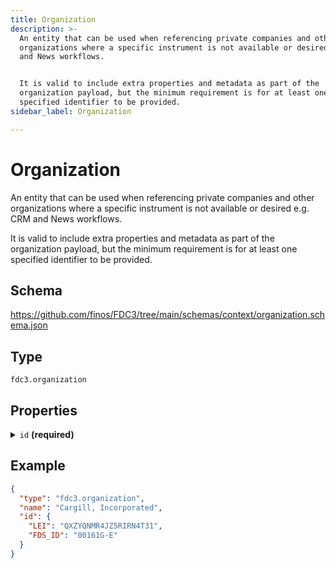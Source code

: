 ```yaml
---
title: Organization
description: >-
  An entity that can be used when referencing private companies and other
  organizations where a specific instrument is not available or desired e.g. CRM
  and News workflows.


  It is valid to include extra properties and metadata as part of the
  organization payload, but the minimum requirement is for at least one
  specified identifier to be provided.
sidebar_label: Organization

---
```


# Organization

An entity that can be used when referencing private companies and other organizations where a specific instrument is not available or desired e.g. CRM and News workflows.

It is valid to include extra properties and metadata as part of the organization payload, but the minimum requirement is for at least one specified identifier to be provided.

## Schema

<https://github.com/finos/FDC3/tree/main/schemas/context/organization.schema.json>

## Type

`fdc3.organization`

## Properties

<details>
  <summary><code>id</code> <strong>(required)</strong></summary>

**type**: `object`

Identifiers for the organization, at least one must be provided.

**Subproperties:**

`LEI`
- **type**: `string`
- **description**: Legal Entity Identifier:  The Legal Entity Identifier (LEI) is a 20-character, alpha-numeric code based on the ISO 17442 standard developed by the International Organization for Standardization (ISO). It connects to key reference information that enables clear and unique identification of legal entities participating in financial transactions.

`PERMID`
- **type**: `string`
- **description**: Organization:  Refinitiv Permanent Identifiers, or PermID for the organization

`FDS_ID`
- **type**: `string`
- **description**: Organization:  FactSet Permanent Identifier representing the organization

</details>

## Example

```json
{
  "type": "fdc3.organization",
  "name": "Cargill, Incorporated",
  "id": {
    "LEI": "QXZYQNMR4JZ5RIRN4T31",
    "FDS_ID": "00161G-E"
  }
}
```

